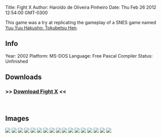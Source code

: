 Title: Fight X
Author: Haroldo de Oliveira Pinheiro
Date: Thu Feb 26 2012 12:54:00 GMT-0300

This game was a try at replicating the gameplay of a SNES game named [Yuu Yuu Hakusho: Tokubetsu Hen][YuuYuuHakushoSNES].

## Info
Year: 2002
Platform: MS-DOS
Language: Free Pascal Compiler
Status: Unfinished

## Downloads
### >> [Download Fight X](/downloads/fight70.zip "Download Fight X") <<
<br>

## Images

<div class="ContentFlow">
	<div class="flow">
		<img class="item" src="/fight-x-fighting-game-system/fight_001.png" />
		<img class="item" src="/fight-x-fighting-game-system/fight_002.png" />
		<img class="item" src="/fight-x-fighting-game-system/fight_003.png" />
		<img class="item" src="/fight-x-fighting-game-system/fight_004.png" />
		<img class="item" src="/fight-x-fighting-game-system/fight_005.png" />
		<img class="item" src="/fight-x-fighting-game-system/fight_006.png" />
		<img class="item" src="/fight-x-fighting-game-system/fight_007.png" />
		<img class="item" src="/fight-x-fighting-game-system/fight_008.png" />
		<img class="item" src="/fight-x-fighting-game-system/fight_009.png" />
		<img class="item" src="/fight-x-fighting-game-system/fight_010.png" />
		<img class="item" src="/fight-x-fighting-game-system/fight_011.png" />
		<img class="item" src="/fight-x-fighting-game-system/fight_012.png" />
		<img class="item" src="/fight-x-fighting-game-system/fight_013.png" />
		<img class="item" src="/fight-x-fighting-game-system/fight_014.png" />
		<img class="item" src="/fight-x-fighting-game-system/fight_015.png" />
		<img class="item" src="/fight-x-fighting-game-system/fight_016.png" />
		<img class="item" src="/fight-x-fighting-game-system/fight_018.png" />
	</div>
</div>


[YuuYuuHakushoSNES]: (http://www.youtube.com/watch?v=PxnjxZfyGfo)